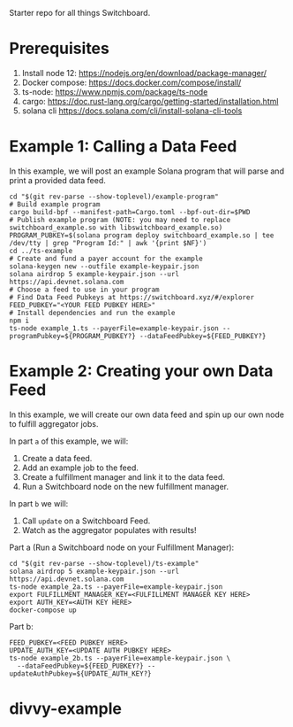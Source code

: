 Starter repo for all things Switchboard.

# Prerequisites
1. Install node 12: https://nodejs.org/en/download/package-manager/
1. Docker compose: https://docs.docker.com/compose/install/
1. ts-node: https://www.npmjs.com/package/ts-node
1. cargo: https://doc.rust-lang.org/cargo/getting-started/installation.html
1. solana cli https://docs.solana.com/cli/install-solana-cli-tools

# Example 1: Calling a Data Feed

In this example, we will post an example Solana program that will parse and
print a provided data feed.

```shell
cd "$(git rev-parse --show-toplevel)/example-program"
# Build example program
cargo build-bpf --manifest-path=Cargo.toml --bpf-out-dir=$PWD
# Publish example program (NOTE: you may need to replace switchboard_example.so with libswitchboard_example.so)
PROGRAM_PUBKEY=$(solana program deploy switchboard_example.so | tee /dev/tty | grep "Program Id:" | awk '{print $NF}')
cd ../ts-example
# Create and fund a payer account for the example
solana-keygen new --outfile example-keypair.json
solana airdrop 5 example-keypair.json --url https://api.devnet.solana.com
# Choose a feed to use in your program
# Find Data Feed Pubkeys at https://switchboard.xyz/#/explorer
FEED_PUBKEY="<YOUR FEED PUBKEY HERE>"
# Install dependencies and run the example
npm i
ts-node example_1.ts --payerFile=example-keypair.json --programPubkey=${PROGRAM_PUBKEY?} --dataFeedPubkey=${FEED_PUBKEY?}
```

# Example 2: Creating your own Data Feed

In this example, we will create our own data feed and spin up our own node to
fulfill aggregator jobs.

In part `a` of this example, we will:
1. Create a data feed.
1. Add an example job to the feed.
1. Create a fulfillment manager and link it to the data feed.
1. Run a Switchboard node on the new fulfillment manager.

In part `b` we will:
1. Call `update` on a Switchboard Feed.
1. Watch as the aggregator populates with results!

Part a (Run a Switchboard node on your Fulfillment Manager):
```shell
cd "$(git rev-parse --show-toplevel)/ts-example"
solana airdrop 5 example-keypair.json --url https://api.devnet.solana.com
ts-node example_2a.ts --payerFile=example-keypair.json
export FULFILLMENT_MANAGER_KEY=<FULFILLMENT MANAGER KEY HERE>
export AUTH_KEY=<AUTH KEY HERE>
docker-compose up
```

Part b:
```shell
FEED_PUBKEY=<FEED PUBKEY HERE>
UPDATE_AUTH_KEY=<UPDATE AUTH PUBKEY HERE>
ts-node example_2b.ts --payerFile=example-keypair.json \
  --dataFeedPubkey=${FEED_PUBKEY?} --updateAuthPubkey=${UPDATE_AUTH_KEY?}
```
# divvy-example
